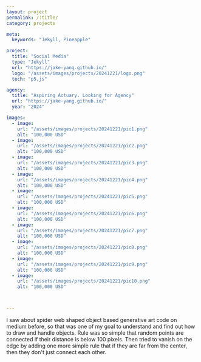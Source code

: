```yaml
---
layout: project
permalink: /:title/
category: projects

meta:
  keywords: "Jekyll, Pineapple"

project:
  title: "Social Media"
  type: "Jekyll"
  url: "https://jake-yang.github.io/"
  logo: "/assets/images/projects/20241221/logo.png"
  tech: "p5.js"

agency:
  title: "Aspiring Actuary. Looking for Agency"
  url: "https://jake-yang.github.io/"
  year: "2024"

images:
  - image:
    url: "/assets/images/projects/20241221/pic1.png"
    alt: "100,000 USD"
  - image:
    url: "/assets/images/projects/20241221/pic2.png"
    alt: "100,000 USD"
  - image:
    url: "/assets/images/projects/20241221/pic3.png"
    alt: "100,000 USD"
  - image:
    url: "/assets/images/projects/20241221/pic4.png"
    alt: "100,000 USD"
  - image:
    url: "/assets/images/projects/20241221/pic5.png"
    alt: "100,000 USD"
  - image:
    url: "/assets/images/projects/20241221/pic6.png"
    alt: "100,000 USD"
  - image:
    url: "/assets/images/projects/20241221/pic7.png"
    alt: "100,000 USD"
  - image:
    url: "/assets/images/projects/20241221/pic8.png"
    alt: "100,000 USD"
  - image:
    url: "/assets/images/projects/20241221/pic9.png"
    alt: "100,000 USD"
  - image:
    url: "/assets/images/projects/20241221/pic10.png"
    alt: "100,000 USD"



---
```


I saw about spider web shaped object based generative art code on medium before, so that was one of my goal to understand and find out how to draw and handle objects. Rule was so simple that random points are connected if their distance is below 100 pixels. Then tried to vanish on the edge by adding one more simple rule that if they are far from the center, then they don't just connect each other.

